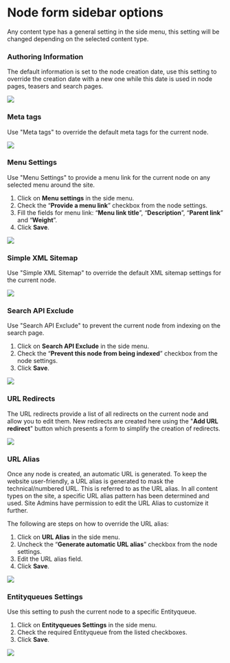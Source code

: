 # Node form sidebar options

Any content type has a general setting in the side menu, this setting will be changed depending on the selected content type.

### Authoring Information

The default information is set to the node creation date, use this setting to override the creation date with a new one while this date is used in node pages, teasers and search pages.

![](../../drupal-platform-docs/.gitbook/assets/authoring-info.png)

### Meta tags

Use "Meta tags" to override the default meta tags for the current node.

![](../../drupal-platform-docs/.gitbook/assets/metatags.png)

### Menu Settings

Use "Menu Settings" to provide a menu link for the current node on any selected menu around the site.

1. Click on **Menu settings** in the side menu.
2. Check the “**Provide a menu link**” checkbox from the node settings.
3. Fill the fields for menu link: “**Menu link title**”, “**Description**”, “**Parent link**” and “**Weight**”.
4. Click **Save**.

![](../../drupal-platform-docs/.gitbook/assets/menu-settings.png)

### Simple XML Sitemap

Use "Simple XML Sitemap" to override the default XML sitemap settings for the current node.

![](<../../drupal-platform-docs/.gitbook/assets/xmlsitemap (1) (1).png>)

### Search API Exclude

Use "Search API Exclude" to prevent the current node from indexing on the search page.

1. Click on **Search API Exclude** in the side menu.
2. Check the “**Prevent this node from being indexed**” checkbox from the node settings.
3. Click **Save**.

![](../../drupal-platform-docs/.gitbook/assets/search-exclude.png)

### URL Redirects

The URL redirects provide a list of all redirects on the current node and allow you to edit them. New redirects are created here using the "**Add URL redirect**" button which presents a form to simplify the creation of redirects.

![](../../drupal-platform-docs/.gitbook/assets/url-redirects.png)

### URL Alias

Once any node is created, an automatic URL is generated. To keep the website user-friendly, a URL alias is generated to mask the technical/numbered URL. This is referred to as the URL alias. In all content types on the site, a specific URL alias pattern has been determined and used. Site Admins have permission to edit the URL Alias to customize it further.

The following are steps on how to override the URL alias:

1. Click on **URL Alias** in the side menu.
2. Uncheck the “**Generate automatic URL alias**” checkbox from the node settings.
3. Edit the URL alias field.
4. Click **Save**.

![](../../drupal-platform-docs/.gitbook/assets/url-alias.png)

### Entityqueues Settings

Use this setting to push the current node to a specific Entityqueue.

1. Click on **Entityqueues Settings** in the side menu.
2. Check the required Entityqueue from the listed checkboxes.
3. Click **Save**.

![](../../drupal-platform-docs/.gitbook/assets/entityqueue-settings.png)
